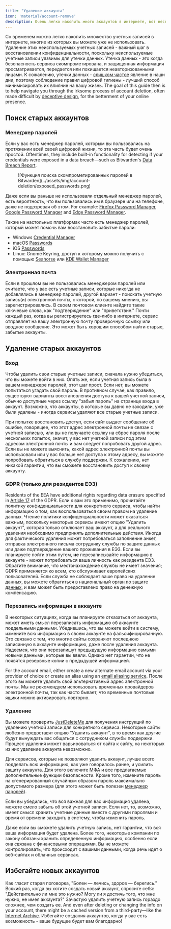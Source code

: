 ```yaml
---
title: "Удаление аккаунта"
icon: 'material/account-remove'
description: Очень легко накопить много аккаунтов в интернете, вот несколько советов о том, как уменьшить их количество.
---
```


Со временем можно легко накопить множество учетных записей в интернете, многие из которых вы можете уже не использовать. Удаление этих неиспользуемых учетных записей - важный шаг в восстановлении конфиденциальности, поскольку неиспользуемые учетные записи уязвимы для утечки данных. Утечка данных - это когда безопасность сервиса скомпрометирована, и защищенная информация просматривается, передается или похищается неавторизованными лицами. К сожалению, утечки данных - [слишком частое](https://haveibeenpwned.com/PwnedWebsites) явление в наши дни, поэтому соблюдение правил цифровой гигиены - лучший способ минимизировать их влияние на вашу жизнь. The goal of this guide then is to help navigate you through the irksome process of account deletion, often made difficult by [deceptive design](https://deceptive.design), for the betterment of your online presence.

## Поиск старых аккаунтов

### Менеджер паролей

Если у вас есть менеджер паролей, которым вы пользовались на протяжении всей своей цифровой жизни, то эта часть будет очень простой. Oftentimes, they include built-in functionality for detecting if your credentials were exposed in a data breach—such as Bitwarden's [Data Breach Report](https://bitwarden.com/blog/have-you-been-pwned).

<figure markdown>
  ![Функция поиска скомпрометированных паролей в Bitwarden](../assets/img/account-deletion/exposed_passwords.png)
</figure>

Даже если вы раньше не использовали отдельный менеджер паролей, есть вероятность, что вы пользовались им в браузере или на телефоне, даже не подозревая об этом. For example: [Firefox Password Manager](https://support.mozilla.org/kb/password-manager-remember-delete-edit-logins), [Google Password Manager](https://passwords.google.com/intro) and [Edge Password Manager](https://support.microsoft.com/microsoft-edge/save-or-forget-passwords-in-microsoft-edge-b4beecb0-f2a8-1ca0-f26f-9ec247a3f336).

Также на настольных платформах часто есть менеджер паролей, который может помочь вам восстановить забытые пароли:

- Windows [Credential Manager](https://support.microsoft.com/windows/accessing-credential-manager-1b5c916a-6a16-889f-8581-fc16e8165ac0)
- macOS [Passwords](https://support.apple.com/HT211145)
- iOS [Passwords](https://support.apple.com/HT211146)
- Linux: Gnome Keyring, доступ к которому можно получить с помощью [Seahorse](https://wiki.gnome.org/Apps/Seahorse) или [KDE Wallet Manager](https://userbase.kde.org/KDE_Wallet_Manager)

### Электронная почта

Если в прошлом вы не пользовались менеджером паролей или считаете, что у вас есть учетные записи, которые никогда не добавлялись в менеджер паролей, другой вариант - поискать учетную запись(и) электронной почты, с которой, по вашему мнению, вы зарегистрировались. В своем почтовом клиенте найдите такие ключевые слова, как "подтверждение" или "приветствие." Почти каждый раз, когда вы регистрируетесь где-либо в интернете, сервис отправляет на вашу электронную почту проверочную ссылку или вводное сообщение. Это может быть хорошим способом найти старые, забытые аккаунты.

## Удаление старых аккаунтов

### Вход

Чтобы удалить свои старые учетные записи, сначала нужно убедиться, что вы можете войти в них. Опять же, если учетная запись была в вашем менеджере паролей, этот шаг прост. Если нет, вы можете попытаться угадать свой пароль. В противном случае, как правило, существуют варианты восстановления доступа к вашей учетной записи, обычно доступные через ссылку "забыл пароль" на странице входа в аккаунт. Возможно, что аккаунты, в которые вы давно не заходили, уже были удалены - иногда сервисы удаляют все старые учетные записи.

При попытке восстановить доступ, если сайт выдает сообщение об ошибке, говорящее, что этот адрес электронной почты не связан с учетной записью, или вы не получаете ссылку на сброс пароля после нескольких попыток, значит, у вас нет учетной записи под этим адресом электронной почты и вам следует попробовать другой адрес. Если вы не можете выяснить, какой адрес электронной почты вы использовали или у вас больше нет доступа к этому адресу, вы можете попробовать обратиться в службу поддержки. К сожалению, нет никакой гарантии, что вы сможете восстановить доступ к своему аккаунту.

### GDPR (только для резидентов ЕЭЗ)

Residents of the EEA have additional rights regarding data erasure specified in [Article 17](https://gdpr-info.eu/art-17-gdpr) of the GDPR. Если к вам это применимо, прочитайте политику конфиденциальности для конкретного сервиса, чтобы найти информацию о том, как воспользоваться своим правом на удаление данных. Чтение политики конфиденциальности может оказаться важным, поскольку некоторые сервисы имеют опцию "Удалить аккаунт", которая только отключает ваш аккаунт, а для реального удаления необходимо предпринять дополнительные действия. Иногда для фактического удаления может потребоваться заполнение анкет, отправка электронного письма сотруднику службы по защите данных или даже подтверждение вашего проживания в ЕЭЗ. Если вы планируете пойти этим путем, **не** перезаписывайте информацию в аккаунте - может потребоваться ваша личность как резидента ЕЭЗ. Обратите внимание, что местонахождение службы не имеет значения; GDPR применяется ко всем, кто обслуживает европейских пользователей. Если служба не соблюдает ваше право на удаление данных, вы можете обратиться в национальный [орган по защите данных](https://ec.europa.eu/info/law/law-topic/data-protection/reform/rights-citizens/redress/what-should-i-do-if-i-think-my-personal-data-protection-rights-havent-been-respected_en), и вам может быть предоставлено право на денежную компенсацию.

### Перезапись информации в аккаунте

В некоторых ситуациях, когда вы планируете отказаться от аккаунта, может иметь смысл перезаписать информацию об аккаунте поддельными данными. Убедившись, что вы можете войти в систему, измените всю информацию в своем аккаунте на фальсифицированную. Это связано с тем, что многие сайты сохраняют последнюю записанную в аккаунте информацию, даже после удаления аккаунта. Надеемся, что они перезапишут предыдущую информацию самыми новыми данными, которые вы ввели. Однако нет гарантии, что не появятся резервные копии с предыдущей информацией.

For the account email, either create a new alternate email account via your provider of choice or create an alias using an [email aliasing service](../email-aliasing.md). После этого вы можете удалить свой альтернативный адрес электронной почты. Мы не рекомендуем использовать временных провайдеров электронной почты, так как часто бывает, что временные почтовые ящики можно активировать повторно.

### Удаление

Вы можете проверить [JustDeleteMe](https://justdeleteme.xyz) для получения инструкций по удалению учетной записи для конкретного сервиса. Некоторые сайты любезно предоставят опцию "Удалить аккаунт", в то время как другие будут вынуждать вас общаться с сотрудником службы поддержки. Процесс удаления может варьироваться от сайта к сайту, на некоторых из них удаление аккаунта невозможно.

Для сервисов, которые не позволяют удалить аккаунт, лучше всего подделать всю информацию, как уже говорилось ранее, и усилить защиту аккаунта. Для этого включите [МФА](multi-factor-authentication.md) и все предлагаемые дополнительные функции безопасности. Кроме того, измените пароль на сгенерированный случайным образом пароль максимально допустимого размера (для этого может быть полезен [менеджер паролей](../passwords.md)).

Если вы убедились, что вся важная для вас информация удалена, можете смело забыть об этой учетной записи. Если нет, то, возможно, имеет смысл хранить учетные данные вместе с другими паролями и время от времени заходить в систему, чтобы изменить пароль.

Даже если вы сможете удалить учетную запись, нет гарантии, что вся ваша информация будет удалена. Более того, некоторые компании по закону обязаны хранить определенную информацию, особенно если она связана с финансовыми операциями. Вы не можете контролировать, что происходит с вашими данными, когда речь идет о веб-сайтах и облачных сервисах.

## Избегайте новых аккаунтов

Как гласит старая поговорка, "Болен — лечись, здоров — берегись." Всякий раз, когда вы хотите создать новый аккаунт, спросите себя: "Действительно ли мне это нужно? Могу ли я достичь того, что мне нужно, не имея аккаунта?" Зачастую удалить учетную запись гораздо сложнее, чем создать ее. And even after deleting or changing the info on your account, there might be a cached version from a third-party—like the [Internet Archive](https://archive.org). Избегайте создания аккаунтов, когда у вас есть возможность - ваше будущее будет вам благодарно!
